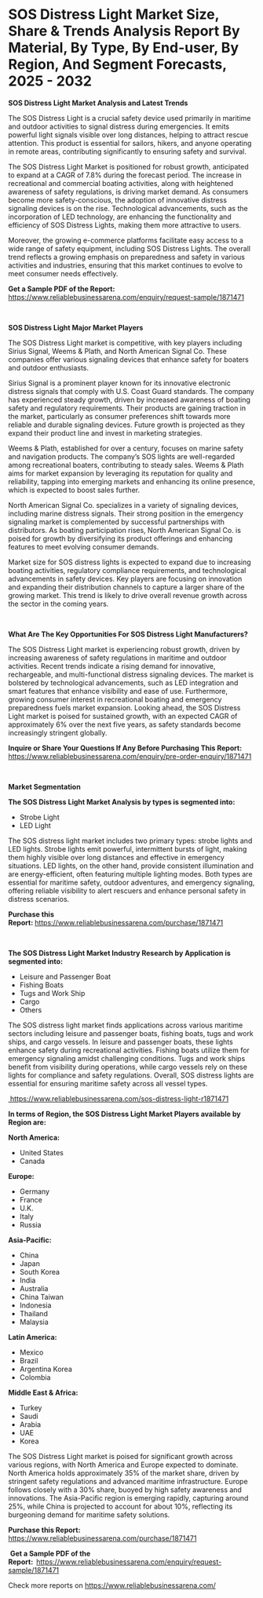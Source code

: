 <p><h1>SOS Distress Light Market Size, Share & Trends Analysis Report By Material, By Type, By End-user, By Region, And Segment Forecasts, 2025 - 2032</h1></p><p><strong>SOS Distress Light Market Analysis and Latest Trends</strong></p>
<p><p>The SOS Distress Light is a crucial safety device used primarily in maritime and outdoor activities to signal distress during emergencies. It emits powerful light signals visible over long distances, helping to attract rescue attention. This product is essential for sailors, hikers, and anyone operating in remote areas, contributing significantly to ensuring safety and survival.</p><p>The SOS Distress Light Market is positioned for robust growth, anticipated to expand at a CAGR of 7.8% during the forecast period. The increase in recreational and commercial boating activities, along with heightened awareness of safety regulations, is driving market demand. As consumers become more safety-conscious, the adoption of innovative distress signaling devices is on the rise. Technological advancements, such as the incorporation of LED technology, are enhancing the functionality and efficiency of SOS Distress Lights, making them more attractive to users. </p><p>Moreover, the growing e-commerce platforms facilitate easy access to a wide range of safety equipment, including SOS Distress Lights. The overall trend reflects a growing emphasis on preparedness and safety in various activities and industries, ensuring that this market continues to evolve to meet consumer needs effectively. </p></p>
<p><strong>Get a Sample PDF of the Report:&nbsp;</strong> <a href="https://www.reliablebusinessarena.com/enquiry/request-sample/1871471?utm_campaign=2532&utm_medium=2&utm_source=Github&utm_content=ia&utm_term=11042025&utm_id=sos-distress-light">https://www.reliablebusinessarena.com/enquiry/request-sample/1871471</a></p>
<p>&nbsp;</p>
<p><strong>SOS Distress Light Major Market Players</strong></p>
<p><p>The SOS Distress Light market is competitive, with key players including Sirius Signal, Weems & Plath, and North American Signal Co. These companies offer various signaling devices that enhance safety for boaters and outdoor enthusiasts.</p><p>Sirius Signal is a prominent player known for its innovative electronic distress signals that comply with U.S. Coast Guard standards. The company has experienced steady growth, driven by increased awareness of boating safety and regulatory requirements. Their products are gaining traction in the market, particularly as consumer preferences shift towards more reliable and durable signaling devices. Future growth is projected as they expand their product line and invest in marketing strategies.</p><p>Weems & Plath, established for over a century, focuses on marine safety and navigation products. The company’s SOS lights are well-regarded among recreational boaters, contributing to steady sales. Weems & Plath aims for market expansion by leveraging its reputation for quality and reliability, tapping into emerging markets and enhancing its online presence, which is expected to boost sales further.</p><p>North American Signal Co. specializes in a variety of signaling devices, including marine distress signals. Their strong position in the emergency signaling market is complemented by successful partnerships with distributors. As boating participation rises, North American Signal Co. is poised for growth by diversifying its product offerings and enhancing features to meet evolving consumer demands.</p><p>Market size for SOS distress lights is expected to expand due to increasing boating activities, regulatory compliance requirements, and technological advancements in safety devices. Key players are focusing on innovation and expanding their distribution channels to capture a larger share of the growing market. This trend is likely to drive overall revenue growth across the sector in the coming years.</p></p>
<p>&nbsp;</p>
<p><strong>What Are The Key Opportunities For SOS Distress Light Manufacturers?</strong></p>
<p><p>The SOS Distress Light market is experiencing robust growth, driven by increasing awareness of safety regulations in maritime and outdoor activities. Recent trends indicate a rising demand for innovative, rechargeable, and multi-functional distress signaling devices. The market is bolstered by technological advancements, such as LED integration and smart features that enhance visibility and ease of use. Furthermore, growing consumer interest in recreational boating and emergency preparedness fuels market expansion. Looking ahead, the SOS Distress Light market is poised for sustained growth, with an expected CAGR of approximately 6% over the next five years, as safety standards become increasingly stringent globally.</p></p>
<p><strong>Inquire or Share Your Questions If Any Before Purchasing This Report:</strong> <a href="https://www.reliablebusinessarena.com/enquiry/pre-order-enquiry/1871471?utm_campaign=2532&utm_medium=2&utm_source=Github&utm_content=ia&utm_term=11042025&utm_id=sos-distress-light">https://www.reliablebusinessarena.com/enquiry/pre-order-enquiry/1871471</a></p>
<p>&nbsp;</p>
<p><strong>Market Segmentation</strong></p>
<p><strong>The SOS Distress Light Market Analysis by types is segmented into:</strong></p>
<p><ul><li>Strobe Light</li><li>LED Light</li></ul></p>
<p><p>The SOS distress light market includes two primary types: strobe lights and LED lights. Strobe lights emit powerful, intermittent bursts of light, making them highly visible over long distances and effective in emergency situations. LED lights, on the other hand, provide consistent illumination and are energy-efficient, often featuring multiple lighting modes. Both types are essential for maritime safety, outdoor adventures, and emergency signaling, offering reliable visibility to alert rescuers and enhance personal safety in distress scenarios.</p></p>
<p><strong>Purchase this Report:&nbsp;</strong><a href="https://www.reliablebusinessarena.com/purchase/1871471?utm_campaign=2532&utm_medium=2&utm_source=Github&utm_content=ia&utm_term=11042025&utm_id=sos-distress-light">https://www.reliablebusinessarena.com/purchase/1871471</a></p>
<p>&nbsp;</p>
<p><strong>The SOS Distress Light Market Industry Research by Application is segmented into:</strong></p>
<p><ul><li>Leisure and Passenger Boat</li><li>Fishing Boats</li><li>Tugs and Work Ship</li><li>Cargo</li><li>Others</li></ul></p>
<p><p>The SOS distress light market finds applications across various maritime sectors including leisure and passenger boats, fishing boats, tugs and work ships, and cargo vessels. In leisure and passenger boats, these lights enhance safety during recreational activities. Fishing boats utilize them for emergency signaling amidst challenging conditions. Tugs and work ships benefit from visibility during operations, while cargo vessels rely on these lights for compliance and safety regulations. Overall, SOS distress lights are essential for ensuring maritime safety across all vessel types.</p></p>
<p><a href="https://www.reliablebusinessarena.com/sos-distress-light-r1871471?utm_campaign=2532&utm_medium=2&utm_source=Github&utm_content=ia&utm_term=11042025&utm_id=sos-distress-light">&nbsp;https://www.reliablebusinessarena.com/sos-distress-light-r1871471</a></p>
<p><strong>In terms of Region, the SOS Distress Light Market Players available by Region are:</strong></p>
<p>
    <p> <strong> North America: </strong>
        <ul>
            <li>United States</li>
            <li>Canada</li>
        </ul>
        </p> 
    <p> <strong> Europe: </strong>
        <ul>
            <li>Germany</li>
            <li>France</li>
            <li>U.K.</li>
            <li>Italy</li>
            <li>Russia</li>
        </ul>
        </p> 
    <p> <strong> Asia-Pacific: </strong>
        <ul>
            <li>China</li>
            <li>Japan</li>
            <li>South Korea</li>
            <li>India</li>
            <li>Australia</li>
            <li>China Taiwan</li>
            <li>Indonesia</li>
            <li>Thailand</li>
            <li>Malaysia</li>
        </ul>
        </p> 
    <p> <strong> Latin America: </strong>
        <ul>
            <li>Mexico</li>
            <li>Brazil</li>
            <li>Argentina Korea</li>
            <li>Colombia</li>
        </ul>
        </p> 
    <p> <strong> Middle East & Africa: </strong>
        <ul>
            <li>Turkey</li>
            <li>Saudi</li>
            <li>Arabia</li>
            <li>UAE</li>
            <li>Korea</li>
        </ul>
    </p>
    </p>
<p><p>The SOS Distress Light market is poised for significant growth across various regions, with North America and Europe expected to dominate. North America holds approximately 35% of the market share, driven by stringent safety regulations and advanced maritime infrastructure. Europe follows closely with a 30% share, buoyed by high safety awareness and innovations. The Asia-Pacific region is emerging rapidly, capturing around 25%, while China is projected to account for about 10%, reflecting its burgeoning demand for maritime safety solutions.</p></p>
<p><strong>Purchase this Report: </strong><a href="https://www.reliablebusinessarena.com/purchase/1871471?utm_campaign=2532&utm_medium=2&utm_source=Github&utm_content=ia&utm_term=11042025&utm_id=sos-distress-light">https://www.reliablebusinessarena.com/purchase/1871471</a></p>
<p>&nbsp;<strong>Get a Sample PDF of the Report:&nbsp;&nbsp;</strong><a href="https://www.reliablebusinessarena.com/enquiry/request-sample/1871471?utm_campaign=2532&utm_medium=2&utm_source=Github&utm_content=ia&utm_term=11042025&utm_id=sos-distress-light">https://www.reliablebusinessarena.com/enquiry/request-sample/1871471</a></p>
<p><strong></strong></p>
<p>Check more reports on <a href="https://www.reliablebusinessarena.com/?utm_campaign=2532&utm_medium=2&utm_source=Github&utm_content=ia&utm_term=11042025&utm_id=sos-distress-light">https://www.reliablebusinessarena.com/</a></p>